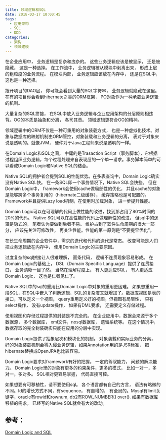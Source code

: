 ```yaml
---
title: 领域逻辑和SQL
date: 2018-03-17 10:00:45
tags:
  - 应用架构
  - SQL
  - DDD
categories: 
  - 架构
  - 领域建模   
---
```

                                   
在企业应用中， 业务逻辑是复杂和庞杂的。 这些业务逻辑应该是被显示， 还是被隐藏， 这是一种选择。 在工作流中， 业务逻辑被从模块中剥离出来， 形成上层的粗粒度的业务流程。 在模块内部， 业务逻辑应该放在内存中， 还是在SQL中， 这也是一种选择。

<!--more-->

拨开项目的DAO层， 你可能会看到大量的SQL字符串， 业务逻辑就隐藏在这里。在有的项目你会看到hibernate之类的ORM框架， PO对象作为一种承载业务逻辑的机制。
 
大量复杂的SQL拼接， 在SQL中放入业务逻辑与企业应用架构的分层原则相违背。OO的本质是抽象和分离， 各司其责。 领域逻辑更符合OO的精神。
 
领域逻辑中的ORM不仅是一种可重用的对象装载方式， 也是一种虚拟化技术。对象与数据库的映射机制由ORM管控，对象装载和业务逻辑的分离， 表对于对象来说是透明的。就像JVM， 硬件对于Java工程师来说是透明的一样。
 
在Domain Logic和SQL之间， 中庸的是Trasaction Script（事务脚本），它根据过程组织业务逻辑，每个过程处理来自表现层的一个单一请求。事务脚本简单的可以看成Domain Logic和Native SQL的结合。
 
Native SQL的拥护者会提到SQL的性能优势。在多表查询中，Domain Logic确实没有Native SQL快。 在一条SQL即一个事务情况下，Native SQL会快些。 但在Domain Logic中， framework会使用cache做局部性的优化， 并且cache的对象是能够跨多个事务复用的（hibernate二级缓存）， 缓存策略也是可配置的。Framework并且提供Lazy load机制，在使用时加载对象， 进一步提升性能。
 
Domain Logic可以在可理解的代码上做性能的改进，找到那占用了80%时间的20%的代码。 Native SQL可以在高性能的代码上做理解性的改进， 但sql中的逻辑是隐式的， 笔者认为要做到后者不易。 维护占到了软件生命周期的很大一部分， 应该先关注可修改性， 再关注性能。性能的第一原则是“不要提早优化”。
 
在长生命周期的企业软件中，需求的迭代和代码的迭代是常态。 改变可能是人们把业务逻辑放在内存中， 使用Domain Logic的主要原因。
 
过度复杂的sql拼接让人很难理解， 面条代码， 逻辑不连贯现象容易形成。 在Domain Logic的基础上， DSL（Domain Specific Language）提供了连贯接口， 业务清晰一目了然。
当然在理解程度上， 有人更适应SQL， 有人更适应Domain Logic， 这也是仁者见仁了。
 
Native SQL中的sql的重用比Domain Logic中对象的重用更困难。 如果想重用一段SQL，在SQL中嵌入了判断逻辑，SQL的复杂度又就增加了。数据库视图是表的接口，可以定义一个视图， query重用定义好的视图。但视图有局限性， 只有select操作， 没有update操作， 如果有DML要求， 还需要定义存储过程。
 
使用视图和存储过程提供的封装是不完全的。 在企业应用中，数据会来源于多个数据源， 多个数据库， xml文件，nosql数据库， 遗留系统等。 在这个情况中，数据存取的完全封装确实只能在应用的分层中实现。
 
Domain Logic提供了抽象层次和模块化的机制， 对象装载和实际业务的分离， 好的对象装载机制会零入侵业务逻辑，如果Annotation用的是JSR标准， 把hibernate替换成OpenJPA也比较容易。
 
Domain Logic要求对framework有好的把握， 一定的驾驭能力， 问题的解决能力。 Domain Logic里的对象有更多的约束条件，更多的模式， 比如一对一，多对一，多对多。  SQL相对更容易掌握， 代码直接可控。
 
如果想要有可移植性，请不要使用sql。 各个语言都有自己的方言， 语法有略微的不同。Id的增长方式不同，有sequence， 有自增的， 有全局的。Mysql有limit关键字，oracle有rowid和rownum, db2有ROW_NUMBER() over(). 如果有数据库移植的需求， 已经写的Native SQL就会有大的改动。
 
 
## 参考：
[Domain Logic and SQL](http://martinfowler.com/articles/dblogic.html)    



